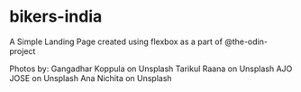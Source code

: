 # bikers-india
A Simple Landing Page created using flexbox as a part of @the-odin-project

Photos by:
 Gangadhar Koppula on Unsplash
 Tarikul Raana on Unsplash
 AJO JOSE on Unsplash
 Ana Nichita on Unsplash